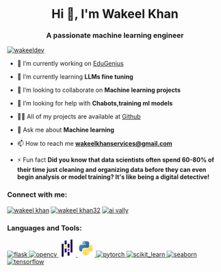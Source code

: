 <h1 align="center">Hi 👋, I'm Wakeel Khan</h1>
<h3 align="center">A passionate machine learning engineer</h3>

<p align="left"> <a href="https://github.com/ryo-ma/github-profile-trophy"><img src="https://github-profile-trophy.vercel.app/?username=wakeeldev" alt="wakeeldev" /></a> </p>

- 🔭 I’m currently working on [EduGenius](https://github.com/WakeelDev/EduGenius)

- 🌱 I’m currently learning **LLMs fine tuning**

- 👯 I’m looking to collaborate on **Machine learning projects**

- 🤝 I’m looking for help with **Chabots,training ml models**

- 👨‍💻 All of my projects are available at [Github](Github)

- 💬 Ask me about **Machine learning**

- 📫 How to reach me **wakeelkhanservices@gmail.com**

- ⚡ Fun fact **Did you know that data scientists often spend 60-80% of their time just cleaning and organizing data before they can even begin analysis or model training? It's like being a digital detective!**

<h3 align="left">Connect with me:</h3>
<p align="left">
<a href="https://linkedin.com/in/wakeel khan" target="blank"><img align="center" src="https://raw.githubusercontent.com/rahuldkjain/github-profile-readme-generator/master/src/images/icons/Social/linked-in-alt.svg" alt="wakeel khan" height="30" width="40" /></a>
<a href="https://kaggle.com/wakeel khan32" target="blank"><img align="center" src="https://raw.githubusercontent.com/rahuldkjain/github-profile-readme-generator/master/src/images/icons/Social/kaggle.svg" alt="wakeel khan32" height="30" width="40" /></a>
<a href="https://www.youtube.com/c/ai vally" target="blank"><img align="center" src="https://raw.githubusercontent.com/rahuldkjain/github-profile-readme-generator/master/src/images/icons/Social/youtube.svg" alt="ai vally" height="30" width="40" /></a>
</p>

<h3 align="left">Languages and Tools:</h3>
<p align="left"> <a href="https://flask.palletsprojects.com/" target="_blank" rel="noreferrer"> <img src="https://www.vectorlogo.zone/logos/pocoo_flask/pocoo_flask-icon.svg" alt="flask" width="40" height="40"/> </a> <a href="https://opencv.org/" target="_blank" rel="noreferrer"> <img src="https://www.vectorlogo.zone/logos/opencv/opencv-icon.svg" alt="opencv" width="40" height="40"/> </a> <a href="https://pandas.pydata.org/" target="_blank" rel="noreferrer"> <img src="https://raw.githubusercontent.com/devicons/devicon/2ae2a900d2f041da66e950e4d48052658d850630/icons/pandas/pandas-original.svg" alt="pandas" width="40" height="40"/> </a> <a href="https://www.python.org" target="_blank" rel="noreferrer"> <img src="https://raw.githubusercontent.com/devicons/devicon/master/icons/python/python-original.svg" alt="python" width="40" height="40"/> </a> <a href="https://pytorch.org/" target="_blank" rel="noreferrer"> <img src="https://www.vectorlogo.zone/logos/pytorch/pytorch-icon.svg" alt="pytorch" width="40" height="40"/> </a> <a href="https://scikit-learn.org/" target="_blank" rel="noreferrer"> <img src="https://upload.wikimedia.org/wikipedia/commons/0/05/Scikit_learn_logo_small.svg" alt="scikit_learn" width="40" height="40"/> </a> <a href="https://seaborn.pydata.org/" target="_blank" rel="noreferrer"> <img src="https://seaborn.pydata.org/_images/logo-mark-lightbg.svg" alt="seaborn" width="40" height="40"/> </a> <a href="https://www.tensorflow.org" target="_blank" rel="noreferrer"> <img src="https://www.vectorlogo.zone/logos/tensorflow/tensorflow-icon.svg" alt="tensorflow" width="40" height="40"/> </a> </p>
